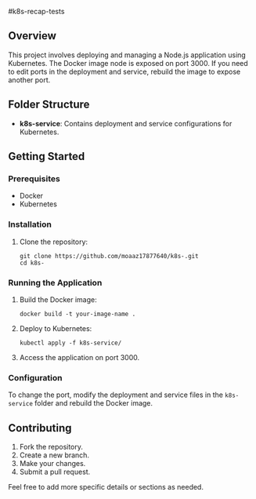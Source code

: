 #k8s-recap-tests


## Overview
This project involves deploying and managing a Node.js application using Kubernetes. The Docker image node is exposed on port 3000. If you need to edit ports in the deployment and service, rebuild the image to expose another port.

## Folder Structure
- **k8s-service**: Contains deployment and service configurations for Kubernetes.

## Getting Started
### Prerequisites
- Docker
- Kubernetes

### Installation
1. Clone the repository:
   ```
   git clone https://github.com/moaaz17877640/k8s-.git
   cd k8s-
   ```

### Running the Application
1. Build the Docker image:
   ```
   docker build -t your-image-name .
   ```

2. Deploy to Kubernetes:
   ```
   kubectl apply -f k8s-service/
   ```

3. Access the application on port 3000.

### Configuration
To change the port, modify the deployment and service files in the `k8s-service` folder and rebuild the Docker image.

## Contributing
1. Fork the repository.
2. Create a new branch.
3. Make your changes.
4. Submit a pull request.


Feel free to add more specific details or sections as needed.
